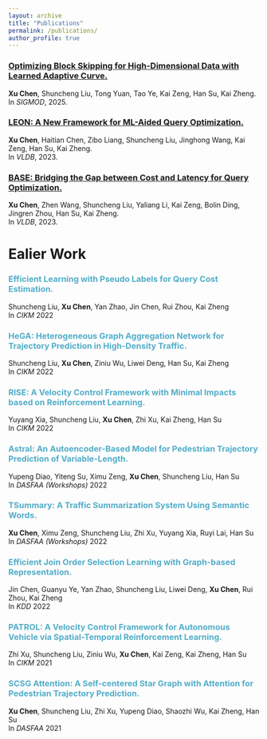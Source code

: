 ```yaml
---
layout: archive
title: "Publications"
permalink: /publications/
author_profile: true
---
```


<!-- {% if author.googlescholar %}
  You can also find my articles on <u><a href="{{author.googlescholar}}">my Google Scholar profile</a>.</u>
{% endif %}

{% include base_path %}

{% for post in site.publications reversed %}
  {% include archive-single.html %}
{% endfor %} -->

### <span style="color:#52ADC8">[Optimizing Block Skipping for High-Dimensional Data with Learned Adaptive Curve.](https://dl.acm.org/doi/10.1145/3709710)</span>
<b>Xu Chen</b>, Shuncheng Liu, Tong Yuan, Tao Ye, Kai Zeng, Han Su, Kai Zheng.\
In *SIGMOD*, 2025.

### <span style="color:#52ADC8">[LEON: A New Framework for ML-Aided Query Optimization.](https://www.vldb.org/pvldb/vol16/p2261-chen.pdf)</span>
<b>Xu Chen</b>, Haitian Chen, Zibo Liang, Shuncheng Liu, Jinghong Wang, Kai Zeng, Han Su, Kai Zheng.\
In *VLDB*, 2023.

### <span style="color:#52ADC8">[BASE: Bridging the Gap between Cost and Latency for Query Optimization.](https://www.vldb.org/pvldb/vol16/p1958-chen.pdf)</span>
<b>Xu Chen</b>, Zhen Wang, Shuncheng Liu, Yaliang Li, Kai Zeng, Bolin Ding, Jingren Zhou, Han Su, Kai Zheng.\
In *VLDB*, 2023.


# Ealier Work

### <span style="color:#52ADC8">Efficient Learning with Pseudo Labels for Query Cost Estimation.</span>
Shuncheng Liu, <b>Xu Chen</b>, Yan Zhao, Jin Chen, Rui Zhou, Kai Zheng\
In *CIKM* 2022

### <span style="color:#52ADC8">HeGA: Heterogeneous Graph Aggregation Network for Trajectory Prediction in High-Density Traffic.</span>
Shuncheng Liu, <b>Xu Chen</b>, Ziniu Wu, Liwei Deng, Han Su, Kai Zheng\
In *CIKM* 2022


### <span style="color:#52ADC8">RISE: A Velocity Control Framework with Minimal Impacts based on Reinforcement Learning.</span>
Yuyang Xia, Shuncheng Liu, <b>Xu Chen</b>, Zhi Xu, Kai Zheng, Han Su\
In *CIKM* 2022

### <span style="color:#52ADC8">Astral: An Autoencoder-Based Model for Pedestrian Trajectory Prediction of Variable-Length.</span>
Yupeng Diao, Yiteng Su, Ximu Zeng, <b>Xu Chen</b>, Shuncheng Liu, Han Su\
In *DASFAA (Workshops)* 2022

### <span style="color:#52ADC8">TSummary: A Traffic Summarization System Using Semantic Words.</span>
<b>Xu Chen</b>, Ximu Zeng, Shuncheng Liu, Zhi Xu, Yuyang Xia, Ruyi Lai, Han Su\
In *DASFAA (Workshops)* 2022

### <span style="color:#52ADC8">Efficient Join Order Selection Learning with Graph-based Representation.</span>
Jin Chen, Guanyu Ye, Yan Zhao, Shuncheng Liu, Liwei Deng, <b>Xu Chen</b>, Rui Zhou, Kai Zheng\
In *KDD* 2022

### <span style="color:#52ADC8">PATROL: A Velocity Control Framework for Autonomous Vehicle via Spatial-Temporal Reinforcement Learning.</span>
Zhi Xu, Shuncheng Liu, Ziniu Wu, <b>Xu Chen</b>, Kai Zeng, Kai Zheng, Han Su\
In *CIKM* 2021

### <span style="color:#52ADC8">SCSG Attention: A Self-centered Star Graph with Attention for Pedestrian Trajectory Prediction.</span>
<b>Xu Chen</b>, Shuncheng Liu, Zhi Xu, Yupeng Diao, Shaozhi Wu, Kai Zheng, Han Su\
In *DASFAA* 2021